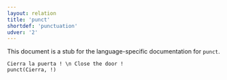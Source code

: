 ```yaml
---
layout: relation
title: 'punct'
shortdef: 'punctuation'
udver: '2'
---
```


This document is a stub for the language-specific documentation
for `punct`.

~~~ sdparse
Cierra la puerta ! \n Close the door !
punct(Cierra, !)
~~~
<!-- Interlanguage links updated So kvě 14 19:04:13 CEST 2022 -->
